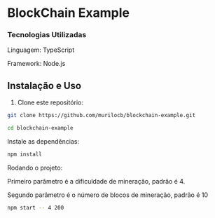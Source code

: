 # BlockChain Example

### Tecnologias Utilizadas

Linguagem: TypeScript

Framework: Node.js

## Instalação e Uso

1. Clone este repositório:

```bash
git clone https://github.com/murilocb/blockchain-example.git
```

```bash
cd blockchain-example
```

Instale as dependências:

```bash
npm install
```

Rodando o projeto:

Primeiro parâmetro é a dificuldade de mineração, padrão é 4.

Segundo parâmetro é o número de blocos de mineração, padrão é 10

```bash
npm start -- 4 200
```
